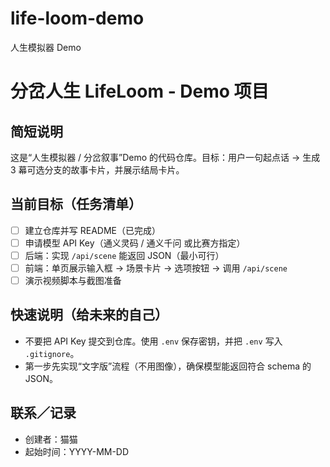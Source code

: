 # life-loom-demo
人生模拟器 Demo

# 分岔人生 LifeLoom - Demo 项目

## 简短说明
这是“人生模拟器 / 分岔叙事”Demo 的代码仓库。目标：用户一句起点话 → 生成 3 幕可选分支的故事卡片，并展示结局卡片。

## 当前目标（任务清单）
- [ ] 建立仓库并写 README（已完成）
- [ ] 申请模型 API Key（通义灵码 / 通义千问 或比赛方指定）
- [ ] 后端：实现 `/api/scene` 能返回 JSON（最小可行）
- [ ] 前端：单页展示输入框 → 场景卡片 → 选项按钮 → 调用 `/api/scene`
- [ ] 演示视频脚本与截图准备

## 快速说明（给未来的自己）
- 不要把 API Key 提交到仓库。使用 `.env` 保存密钥，并把 `.env` 写入 `.gitignore`。
- 第一步先实现“文字版”流程（不用图像），确保模型能返回符合 schema 的 JSON。

## 联系／记录
- 创建者：猫猫
- 起始时间：YYYY-MM-DD
